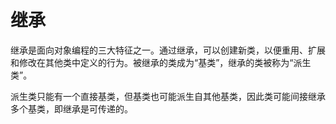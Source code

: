 # 继承

继承是面向对象编程的三大特征之一。通过继承，可以创建新类，以便重用、扩展和修改在其他类中定义的行为。被继承的类成为“基类”，继承的类被称为“派生类”。

派生类只能有一个直接基类，但基类也可能派生自其他基类，因此类可能间接继承多个基类，即继承是可传递的。

